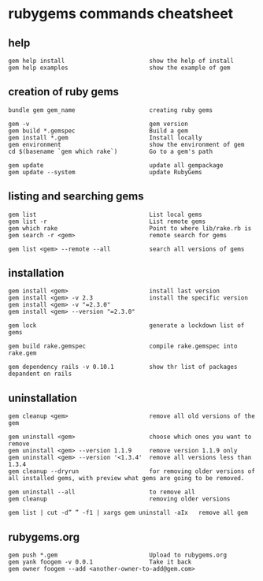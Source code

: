 # rubygems commands cheatsheet



## help

	gem help install						show the help of install
	gem help examples						show the example of gem

## creation of ruby gems

	bundle gem gem_name						creating ruby gems

	gem -v									gem version
	gem build *.gemspec						Build a gem
	gem install *.gem          	   			Install locally
	gem environment							show the environment of gem
	cd $(basename `gem which rake`)			Go to a gem's path

	gem update								update all gempackage
	gem update --system						update RubyGems


## listing and searching gems

	gem list								List local gems
	gem list -r								List remote gems
	gem which rake							Point to where lib/rake.rb is
	gem search -r <gem>						remote search for gems

	gem list <gem> --remote --all			search all versions of gems


## installation 

	gem install <gem>						install last version
	gem install <gem> -v 2.3				install the specific version
	gem install <gem> -v "=2.3.0"
	gem install <gem> --version "=2.3.0"

	gem lock								generate a lockdown list of gems

	gem build rake.gemspec					compile rake.gemspec into rake.gem

	gem dependency rails -v 0.10.1			show thr list of packages depandent on rails


## uninstallation

	gem cleanup <gem>						remove all old versions of the gem

	gem uninstall <gem>						choose which ones you want to remove
	gem uninstall <gem> --version 1.1.9		remove version 1.1.9 only
	gem uninstall <gem> --version '<1.3.4'	remove all versions less than 1.3.4
	gem cleanup --dryrun					for removing older versions of all installed gems, with preview what gems are going to be removed.
	
	gem uninstall --all 					to remove all
	gem cleanup 							removing older versions

	gem list | cut -d” ” -f1 | xargs gem uninstall -aIx   remove all gem


## rubygems.org 

	gem push *.gem							Upload to rubygems.org
	gem yank foogem -v 0.0.1				Take it back
	gem owner foogem --add <another-owner-to-add@gem.com>




















